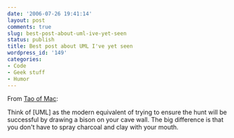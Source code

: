 ```yaml
---
date: '2006-07-26 19:41:14'
layout: post
comments: true
slug: best-post-about-uml-ive-yet-seen
status: publish
title: Best post about UML I've yet seen
wordpress_id: '149'
categories:
- Code
- Geek stuff
- Humor
---
```



From [Tao of Mac](http://the.taoofmac.com/space/UML):


> 
Think of [UML] as the modern equivalent of trying to ensure the hunt will be successful by drawing a bison on your cave wall. The big difference is that you don't have to spray charcoal and clay with your mouth.

